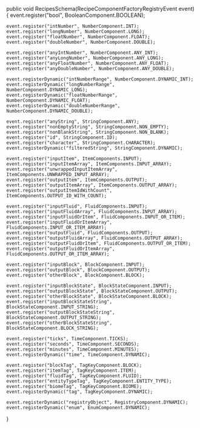 public void RecipesSchema(RecipeComponentFactoryRegistryEvent event) {
event.register("bool", BooleanComponent.BOOLEAN);

	event.register("intNumber", NumberComponent.INT);
	event.register("longNumber", NumberComponent.LONG);
	event.register("floatNumber", NumberComponent.FLOAT);
	event.register("doubleNumber", NumberComponent.DOUBLE);

	event.register("anyIntNumber", NumberComponent.ANY_INT);
	event.register("anyLongNumber", NumberComponent.ANY_LONG);
	event.register("anyFloatNumber", NumberComponent.ANY_FLOAT);
	event.register("anyDoubleNumber", NumberComponent.ANY_DOUBLE);

	event.registerDynamic("intNumberRange", NumberComponent.DYNAMIC_INT);
	event.registerDynamic("longNumberRange", NumberComponent.DYNAMIC_LONG);
	event.registerDynamic("floatNumberRange", NumberComponent.DYNAMIC_FLOAT);
	event.registerDynamic("doubleNumberRange", NumberComponent.DYNAMIC_DOUBLE);

	event.register("anyString", StringComponent.ANY);
	event.register("nonEmptyString", StringComponent.NON_EMPTY);
	event.register("nonBlankString", StringComponent.NON_BLANK);
	event.register("id", StringComponent.ID);
	event.register("character", StringComponent.CHARACTER);
	event.registerDynamic("filteredString", StringComponent.DYNAMIC);

	event.register("inputItem", ItemComponents.INPUT);
	event.register("inputItemArray", ItemComponents.INPUT_ARRAY);
	event.register("unwrappedInputItemArray", ItemComponents.UNWRAPPED_INPUT_ARRAY);
	event.register("outputItem", ItemComponents.OUTPUT);
	event.register("outputItemArray", ItemComponents.OUTPUT_ARRAY);
	event.register("outputItemIdWithCount", ItemComponents.OUTPUT_ID_WITH_COUNT);

	event.register("inputFluid", FluidComponents.INPUT);
	event.register("inputFluidArray", FluidComponents.INPUT_ARRAY);
	event.register("inputFluidOrItem", FluidComponents.INPUT_OR_ITEM);
	event.register("inputFluidOrItemArray", FluidComponents.INPUT_OR_ITEM_ARRAY);
	event.register("outputFluid", FluidComponents.OUTPUT);
	event.register("outputFluidArray", FluidComponents.OUTPUT_ARRAY);
	event.register("outputFluidOrItem", FluidComponents.OUTPUT_OR_ITEM);
	event.register("outputFluidOrItemArray", FluidComponents.OUTPUT_OR_ITEM_ARRAY);

	event.register("inputBlock", BlockComponent.INPUT);
	event.register("outputBlock", BlockComponent.OUTPUT);
	event.register("otherBlock", BlockComponent.BLOCK);

	event.register("inputBlockState", BlockStateComponent.INPUT);
	event.register("outputBlockState", BlockStateComponent.OUTPUT);
	event.register("otherBlockState", BlockStateComponent.BLOCK);
	event.register("inputBlockStateString", BlockStateComponent.INPUT_STRING);
	event.register("outputBlockStateString", BlockStateComponent.OUTPUT_STRING);
	event.register("otherBlockStateString", BlockStateComponent.BLOCK_STRING);

	event.register("ticks", TimeComponent.TICKS);
	event.register("seconds", TimeComponent.SECONDS);
	event.register("minutes", TimeComponent.MINUTES);
	event.registerDynamic("time", TimeComponent.DYNAMIC);

	event.register("blockTag", TagKeyComponent.BLOCK);
	event.register("itemTag", TagKeyComponent.ITEM);
	event.register("fluidTag", TagKeyComponent.FLUID);
	event.register("entityTypeTag", TagKeyComponent.ENTITY_TYPE);
	event.register("biomeTag", TagKeyComponent.BIOME);
	event.registerDynamic("tag", TagKeyComponent.DYNAMIC);

	event.registerDynamic("registryObject", RegistryComponent.DYNAMIC);
	event.registerDynamic("enum", EnumComponent.DYNAMIC);
}